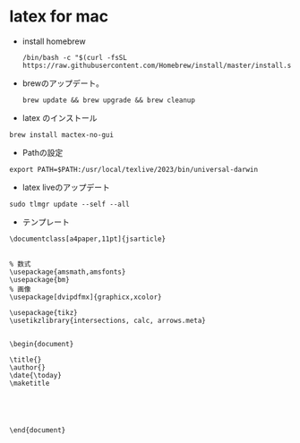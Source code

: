 # latex for mac
- install homebrew
  ```
  /bin/bash -c "$(curl -fsSL https://raw.githubusercontent.com/Homebrew/install/master/install.sh)"
  ```

- brewのアップデート。
  ```
  brew update && brew upgrade && brew cleanup
  ```
 - latex のインストール
  ```
  brew install mactex-no-gui
  ```
 - Pathの設定
  ```
  export PATH=$PATH:/usr/local/texlive/2023/bin/universal-darwin
  ```
 - latex liveのアップデート
  ```
  sudo tlmgr update --self --all
  ```
  
  
 - テンプレート 
  ```
  \documentclass[a4paper,11pt]{jsarticle}


% 数式
\usepackage{amsmath,amsfonts}
\usepackage{bm}
% 画像
\usepackage[dvipdfmx]{graphicx,xcolor}

\usepackage{tikz}
\usetikzlibrary{intersections, calc, arrows.meta}


\begin{document}

\title{}
\author{}
\date{\today}
\maketitle





\end{document}
  ```